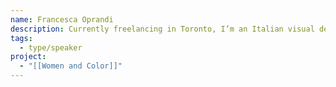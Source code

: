 ```yaml
---
name: Francesca Oprandi
description: Currently freelancing in Toronto, I’m an Italian visual designer with 4 years of experience in communication agencies. My background in law and my interest in human-centered design brought me to join the Law & Design CoLab, where I try to live the best of both worlds by working on projects promoting access to justice in Ontario.
tags:
  - type/speaker
project:
  - "[[Women and Color]]"
---
```

